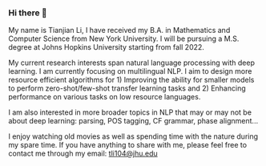 ### Hi there 👋 
My name is Tianjian Li, I have received my B.A. in Mathematics and Computer Science from New York University. I will be pursuing a M.S. degree at Johns Hopkins University starting from fall 2022.

My current research interests span natural language processing with deep learning. I am currently focusing on multilingual NLP. I aim to design more resource efficient algorithms for 1) Improving the ability for smaller models to perform zero-shot/few-shot transfer learning tasks and 2) Enhancing  performance on various tasks on low resource languages. 

I am also interested in more broader topics in NLP that may or may not be about deep learning: parsing, POS tagging, CF grammar, phase alignment...

I enjoy watching old movies as well as spending time with the nature during my spare time. If you have anything to share with me, please feel free to contact me through my email: tli104@jhu.edu


